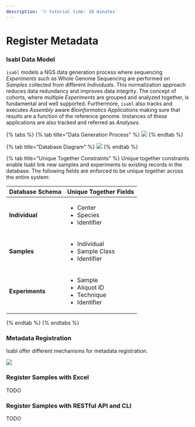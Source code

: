 ```yaml
---
description: '⏱ tutorial time: 10 minutes'
---
```


# Register Metadata

### Isabl Data Model

`isabl` models a NGS data generation process where sequencing _Experiments_ such as Whole Genome Sequencing are performed on _Samples_ collected from different _Individuals_. This normalization approach reduces data redundancy and improves data integrity. The concept of cohorts, where multiple _Experiments_ are grouped and analyzed together, is fundamental and well supported. Furthermore, `isabl` also tracks and executes _Assembly_ aware _Bioinformatics Applications_ making sure that results are a function of the reference genome. Instances of these applications are also tracked and referred as _Analyses_.

{% tabs %}
{% tab title="Data Generation Process" %}
![](https://docs.google.com/drawings/d/e/2PACX-1vQMwiVKHt3qSVyDK9FVErQsKBOD6XSEzCAXV6CN1CPTtL_OhZAnqAFtbd4DmCgo6OUmOr9jiWUx_tLF/pub?w=959&h=540)
{% endtab %}

{% tab title="Database Diagram" %}
![](https://docs.google.com/drawings/d/e/2PACX-1vSwWHBNAC_xh7IjDKaXnh0c4PN0cg1RopPG0_s9jHS2Jg1Zg4P3o4b0qU9tJ-5dQQhH9bTht4p3etGH/pub?w=2512&h=3263)
{% endtab %}

{% tab title="Unique Together Constraints" %}
Unique together constraints enable Isabl link new samples and experiments to existing records in the database. The following fields are enforced to be unique together across the entire system:

<table>
  <thead>
    <tr>
      <th style="text-align:left">Database Schema</th>
      <th style="text-align:left">Unique Together Fields</th>
    </tr>
  </thead>
  <tbody>
    <tr>
      <td style="text-align:left"><b>Individual</b>
      </td>
      <td style="text-align:left">
        <ul>
          <li>Center</li>
          <li>Species</li>
          <li>Identifier</li>
        </ul>
      </td>
    </tr>
    <tr>
      <td style="text-align:left"><b>Samples</b>
      </td>
      <td style="text-align:left">
        <ul>
          <li>Individual</li>
          <li>Sample Class</li>
          <li>Identifier</li>
        </ul>
      </td>
    </tr>
    <tr>
      <td style="text-align:left"><b>Experiments</b>
      </td>
      <td style="text-align:left">
        <ul>
          <li>Sample</li>
          <li>Aliquot ID</li>
          <li>Technique</li>
          <li>Identifier</li>
        </ul>
      </td>
    </tr>
  </tbody>
</table>
{% endtab %}
{% endtabs %}

### Metadata Registration

Isabl offer different mechanisms for metadata registration.

![](https://docs.google.com/drawings/d/e/2PACX-1vRWmNY79RBwL1llZxb7zk_bY7cYmJDsClQnMakgNNit7A2JDNXdedgDTCJ-aTqcWka_ltW95o4SEpoM/pub?w=1264&h=554)



### Register Samples with Excel

TODO

### Register Samples with RESTful API and CLI

TODO





